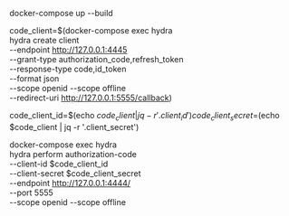 docker-compose up --build

code_client=$(docker-compose exec hydra \
    hydra create client \
    --endpoint http://127.0.0.1:4445 \
    --grant-type authorization_code,refresh_token \
    --response-type code,id_token \
    --format json \
    --scope openid --scope offline \
    --redirect-uri http://127.0.0.1:5555/callback)

code_client_id=$(echo $code_client | jq -r '.client_id')
code_client_secret=$(echo $code_client | jq -r '.client_secret')

docker-compose exec hydra \
    hydra perform authorization-code \
    --client-id $code_client_id \
    --client-secret $code_client_secret \
    --endpoint http://127.0.0.1:4444/ \
    --port 5555 \
    --scope openid --scope offline
